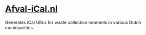 # [Afval-iCal.nl](https://afval-ical.nl/)

Generates iCal URLs for waste collection moments in various Dutch municipalities.
